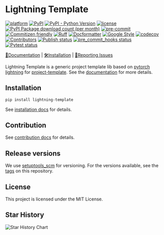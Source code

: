 # Lightning Template

[![platform](https://img.shields.io/badge/platform-Linux%7CWindows%7CmacOS-blue)](https://lightning-template.readthedocs.io)
[![PyPI](https://img.shields.io/pypi/v/lightning-template)](https://pypi.org/project/lightning-template)
[![PyPI - Python Version](https://img.shields.io/pypi/pyversions/lightning-template)](https://pypi.org/project/lightning-template/)
[![license](https://img.shields.io/pypi/l/lightning_template)](https://github.com/shenmishajing/lightning_template/blob/master/LICENSE)
[![PyPI Package download count (per month)](https://img.shields.io/pypi/dm/lightning_template)](https://pypi.org/project/lightning_template/)
[![pre-commit](https://img.shields.io/badge/pre--commit-enabled-brightgreen?logo=pre-commit)](https://github.com/pre-commit/pre-commit)
[![Commitizen friendly](https://img.shields.io/badge/commitizen-friendly-brightgreen.svg)](http://commitizen.github.io/cz-cli/)
[![Ruff](https://img.shields.io/endpoint?url=https://raw.githubusercontent.com/astral-sh/ruff/main/assets/badge/v2.json)](https://github.com/astral-sh/ruff)
[![Docformatter](https://img.shields.io/badge/%20formatter-docformatter-fedcba.svg)](https://github.com/PyCQA/docformatter)
[![Google Style](https://img.shields.io/badge/%20style-google-3666d6.svg)](https://google.github.io/styleguide/pyguide.html#s3.8-comments-and-docstrings)
[![codecov](https://codecov.io/gh/shenmishajing/lightning_template/branch/main/graph/badge.svg)](https://codecov.io/gh/shenmishajing/lightning_template)
[![Contributors](https://img.shields.io/github/contributors/shenmishajing/lightning_template.svg)](https://github.com/shenmishajing/lightning_template/graphs/contributors)
[![Publish status](https://github.com/shenmishajing/lightning_template/actions/workflows/release.yml/badge.svg)](https://github.com/shenmishajing/lightning_template/actions/workflows/release.yml)
[![pre_commit_hooks status](https://github.com/shenmishajing/lightning_template/actions/workflows/check_pre_commit_hooks.yml/badge.svg)](https://github.com/shenmishajing/lightning_template/actions/workflows/check_pre_commit_hooks.yml)
[![Pytest status](https://github.com/shenmishajing/lightning_template/actions/workflows/test.yml/badge.svg)](https://github.com/shenmishajing/lightning_template/actions/workflows/test.yml)

[📘Documentation](https://lightning-template.readthedocs.io) |
[🛠️Installation](https://lightning-template.readthedocs.io/en/latest/get_started/installation.html) |
[🤔Reporting Issues](https://github.com/shenmishajing/lightning_template/issues)

Lightning Template is a generic project template lib based on [pytorch lightning](https://pytorch-lightning.readthedocs.io/en/stable/) for [project-template](https://github.com/shenmishajing/project_template). See the [documentation](https://lightning-template.readthedocs.io) for more details.

## Installation

```bash
pip install lightning-template
```

See [installation docs](docs/get_started/installation.md) for details.

## Contribution

See [contribution docs](docs/get_started/contribution.md) for details.

## Release versions

We use [setuptools_scm](https://github.com/pypa/setuptools_scm/) for versioning. For the versions available, see the [tags](https://github.com/shenmishajing/lightning_template/tags) on this repository.

## License

This project is licensed under the MIT License.

## Star History

<picture>
  <source
    media="(prefers-color-scheme: dark)"
    srcset="
      https://api.star-history.com/svg?repos=shenmishajing/lightning_template&type=Date&theme=dark
    "
  />
  <source
    media="(prefers-color-scheme: light)"
    srcset="
      https://api.star-history.com/svg?repos=shenmishajing/lightning_template&type=Date
    "
  />
  <img
    alt="Star History Chart"
    src="https://api.star-history.com/svg?repos=shenmishajing/lightning_template&type=Date"
  />
</picture>
